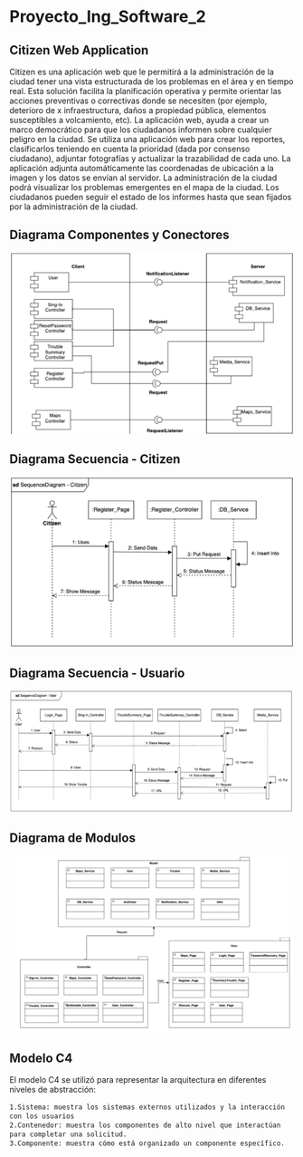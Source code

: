 # Proyecto_Ing_Software_2

## Citizen Web Application
Citizen es una aplicación web que le permitirá a la administración de la ciudad tener una vista estructurada de los problemas en el área y en tiempo real. Esta solución facilita la planificación operativa y permite orientar las acciones preventivas o correctivas donde se necesiten (por ejemplo, deterioro de x infraestructura, daños a propiedad pública, elementos susceptibles a volcamiento, etc). La aplicación web, ayuda a crear un marco democrático para que los ciudadanos informen sobre cualquier peligro en la ciudad. Se utiliza una aplicación web para crear los reportes, clasificarlos teniendo en cuenta la prioridad (dada por consenso ciudadano), adjuntar fotografías y actualizar la trazabilidad de cada uno. La aplicación adjunta automáticamente las coordenadas de ubicación a la imagen y los datos se envían al servidor. La administración de la ciudad podrá visualizar los problemas emergentes en el mapa de la ciudad. Los ciudadanos pueden seguir el estado de los informes hasta que sean fijados por la administración de la ciudad.

## Diagrama Componentes y Conectores

<div align="left">
    <img src="/docs/UML/Diagrama_Componentes_Conectores.PNG" width="600px"</img> 
</div>

## Diagrama Secuencia - Citizen
<div align="left">
    <img src="/docs/UML/Diagrama_Secuencia_Citizen.png" width="600px"</img> 
</div>

## Diagrama Secuencia - Usuario
<div align="left">
    <img src="/docs/UML/Diagrama_Secuencia_Usuario.png" width="600px"</img> 
</div>

## Diagrama de Modulos
<div align="left">
    <img src="/docs/UML/Diagrama_Modulos.PNG" width="600px"</img> 
</div>

## Modelo C4
El modelo C4 se utilizó para representar la arquitectura en diferentes niveles de abstracción:
```
1.Sistema: muestra los sistemas externos utilizados y la interacción con los usuarios
2.Contenedor: muestra los componentes de alto nivel que interactúan para completar una solicitud.
3.Componente: muestra cómo está organizado un componente específico.
```

